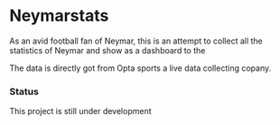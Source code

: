 # Neymarstats

As an avid football fan of Neymar, this is an attempt to collect all the statistics of Neymar and show
as a dashboard to the

The data is directly got from Opta sports a live data collecting copany. 

### Status

This project is still under development
